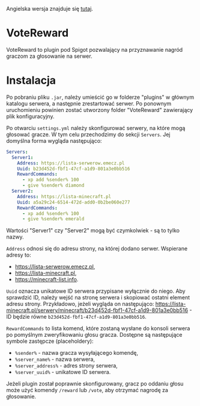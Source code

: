 Angielska wersja znajduje się [tutaj](README.md).

# VoteReward

VoteReward to plugin pod Spigot pozwalający na przyznawanie nagród graczom za głosowanie na serwer.

# Instalacja

Po pobraniu pliku `.jar`, należy umieścić go w folderze "plugins" w głównym katalogu serwera, a następnie zrestartować serwer. Po ponownym uruchomieniu powinien zostać utworzony folder "VoteReward" zawierający plik konfiguracyjny.

Po otwarciu `settings.yml` należy skonfigurować serwery, na które mogą głosować gracze. W tym celu przechodzimy do sekcji `Servers`. Jej domyślna forma wygląda następująco:

```yaml
Servers:
  Server1:
    Address: https://lista-serwerow.emecz.pl
    Uuid: b23d452d-fbf1-47cf-a1d9-801a3e0bb516
    RewardCommands:
      - xp add %sender% 100
      - give %sender% diamond
  Server2:
    Address: https://lista-minecraft.pl
    Uuid: a5a29c24-6514-472d-add0-0b2be060e277
    RewardCommands:
      - xp add %sender% 100
      - give %sender% emerald
```

Wartości "Server1" czy "Server2" mogą być czymkolwiek - są to tylko nazwy.

`Address` odnosi się do adresu strony, na której dodano serwer. Wspierane adresy to:
- https://lista-serwerow.emecz.pl,
- https://lista-minecraft.pl,
- https://minecraft-list.info.

`Uuid` oznacza unikatowe ID serwera przypisane wyłącznie do niego. Aby sprawdzić ID, należy wejść na stronę serwera i skopiować ostatni element adresu strony. Przykładowo, jeżeli wygląda on następująco: https://lista-minecraft.pl/serwery/minecraft/b23d452d-fbf1-47cf-a1d9-801a3e0bb516 - ID będzie równe `b23d452d-fbf1-47cf-a1d9-801a3e0bb516`.

`RewardCommands` to lista komend, które zostaną wysłane do konsoli serwera po pomyślnym zweryfikowaniu głosu gracza. Dostępne są następujące symbole zastępcze (placeholdery):
- `%sender%` - nazwa gracza wysyłającego komendę,
- `%server_name%` - nazwa serwera,
- `%server_address%` - adres strony serwera,
- `%server_uuid%` - unikatowe ID serwera.

Jeżeli plugin został poprawnie skonfigurowany, gracz po oddaniu głosu może użyć komendy `/reward` lub `/vote`, aby otrzymać nagrodę za głosowanie.